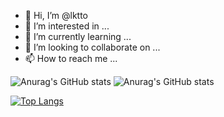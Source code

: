 - 👋 Hi, I’m @lktto
- 👀 I’m interested in ...
- 🌱 I’m currently learning ...
- 💞️ I’m looking to collaborate on ...
- 📫 How to reach me ...


![Anurag's GitHub stats](https://github-readme-stats.vercel.app/api?username=lktto&show_icons=true&theme=radical)
![Anurag's GitHub stats](https://github-readme-stats.vercel.app/api?username=lktto&hide=contribs,prs&theme=radical)

[![Top Langs](https://github-readme-stats.vercel.app/api/top-langs/?username=lktto&layout=compact&theme=radical)](https://github.com/anuraghazra/github-readme-stats)




<!---
lktto/lktto is a ✨ special ✨ repository because its `README.md` (this file) appears on your GitHub profile.
You can click the Preview link to take a look at your changes.
--->
